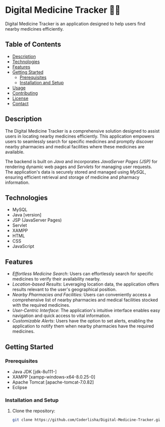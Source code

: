# Digital Medicine Tracker 🏥💊

Digital Medicine Tracker is an application designed to help users find nearby medicines efficiently.

## Table of Contents

- [Description](#description)
- [Technologies](#technologies)
- [Features](#features)
- [Getting Started](#getting-started)
  - [Prerequisites](#prerequisites)
  - [Installation and Setup](#installation-and-setup)
- [Usage](#usage)
- [Contributing](#contributing)
- [License](#license)
- [Contact](#contact)

## Description

The Digital Medicine Tracker is a comprehensive solution designed to assist users in locating nearby medicines efficiently. This application empowers users to seamlessly search for specific medicines and promptly discover nearby pharmacies and medical facilities where these medicines are available.

The backend is built on *Java* and incorporates *JavaServer Pages (JSP)* for rendering dynamic web pages and *Servlets* for managing user requests. The application's data is securely stored and managed using *MySQL*, ensuring efficient retrieval and storage of medicine and pharmacy information.

## Technologies

- MySQL
- Java [version]
- JSP (JavaServer Pages)
- Servlet
- XAMPP
- HTML
- CSS
- JavaScript

## Features

- *Effortless Medicine Search*: Users can effortlessly search for specific medicines to verify their availability nearby.
- *Location-based Results*: Leveraging location data, the application offers results relevant to the user's geographical position.
- *Nearby Pharmacies and Facilities*: Users can conveniently access a comprehensive list of nearby pharmacies and medical facilities stocked with the required medicines.
- *User-Centric Interface*: The application's intuitive interface enables easy navigation and quick access to vital information.
- *Customizable Alerts*: Users have the option to set alerts, enabling the application to notify them when nearby pharmacies have the required medicines.

## Getting Started

### Prerequisites

- Java JDK [jdk-8u111-]
- XAMPP [xampp-windows-x64-8.0.25-0]
- Apache Tomcat [apache-tomcat-7.0.82]
- Eclipse

### Installation and Setup

1. Clone the repository:

   ```bash
   git clone https://github.com/Coderlisha/Digital-Medicine-Tracker.git
